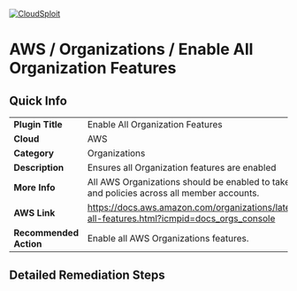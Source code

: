 [![CloudSploit](https://cloudsploit.com/img/logo-new-big-text-100.png "CloudSploit")](https://cloudsploit.com)

# AWS / Organizations / Enable All Organization Features

## Quick Info

| | |
|-|-|
| **Plugin Title** | Enable All Organization Features |
| **Cloud** | AWS |
| **Category** | Organizations |
| **Description** | Ensures all Organization features are enabled |
| **More Info** | All AWS Organizations should be enabled to take advantage of all shared security controls and policies across all member accounts. |
| **AWS Link** | https://docs.aws.amazon.com/organizations/latest/userguide/orgs_manage_org_support-all-features.html?icmpid=docs_orgs_console |
| **Recommended Action** | Enable all AWS Organizations features. |

## Detailed Remediation Steps




